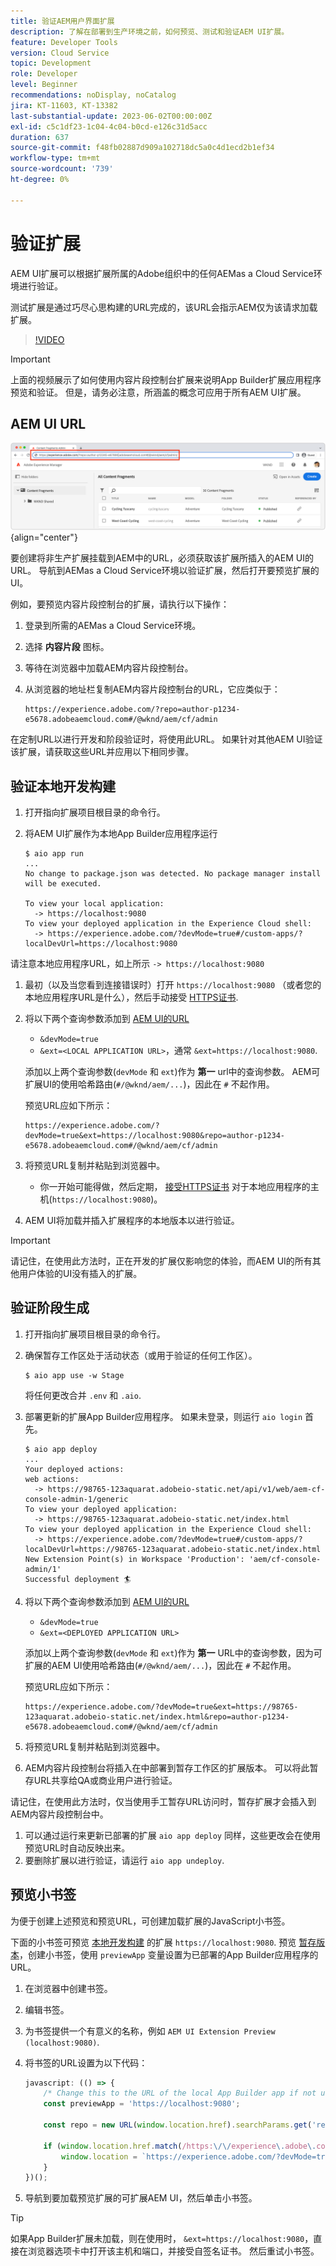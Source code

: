 ```yaml
---
title: 验证AEM用户界面扩展
description: 了解在部署到生产环境之前，如何预览、测试和验证AEM UI扩展。
feature: Developer Tools
version: Cloud Service
topic: Development
role: Developer
level: Beginner
recommendations: noDisplay, noCatalog
jira: KT-11603, KT-13382
last-substantial-update: 2023-06-02T00:00:00Z
exl-id: c5c1df23-1c04-4c04-b0cd-e126c31d5acc
duration: 637
source-git-commit: f48fb02887d909a102718dc5a0c4d1ecd2b1ef34
workflow-type: tm+mt
source-wordcount: '739'
ht-degree: 0%

---
```


# 验证扩展

AEM UI扩展可以根据扩展所属的Adobe组织中的任何AEMas a Cloud Service环境进行验证。

测试扩展是通过巧尽心思构建的URL完成的，该URL会指示AEM仅为该请求加载扩展。

>[!VIDEO](https://video.tv.adobe.com/v/3412877?quality=12&learn=on)

>[!IMPORTANT]
>
> 上面的视频展示了如何使用内容片段控制台扩展来说明App Builder扩展应用程序预览和验证。 但是，请务必注意，所涵盖的概念可应用于所有AEM UI扩展。

## AEM UI URL

![AEM内容片段控制台URL](./assets/verify/content-fragment-console-url.png){align="center"}

要创建将非生产扩展挂载到AEM中的URL，必须获取该扩展所插入的AEM UI的URL。 导航到AEMas a Cloud Service环境以验证扩展，然后打开要预览扩展的UI。

例如，要预览内容片段控制台的扩展，请执行以下操作：

1. 登录到所需的AEMas a Cloud Service环境。
1. 选择 __内容片段__ 图标。
1. 等待在浏览器中加载AEM内容片段控制台。
1. 从浏览器的地址栏复制AEM内容片段控制台的URL，它应类似于：

   ```
   https://experience.adobe.com/?repo=author-p1234-e5678.adobeaemcloud.com#/@wknd/aem/cf/admin
   ```

在定制URL以进行开发和阶段验证时，将使用此URL。 如果针对其他AEM UI验证该扩展，请获取这些URL并应用以下相同步骤。

## 验证本地开发构建

1. 打开指向扩展项目根目录的命令行。
1. 将AEM UI扩展作为本地App Builder应用程序运行

   ```shell
   $ aio app run
   ...
   No change to package.json was detected. No package manager install will be executed.
   
   To view your local application:
     -> https://localhost:9080
   To view your deployed application in the Experience Cloud shell:
     -> https://experience.adobe.com/?devMode=true#/custom-apps/?localDevUrl=https://localhost:9080
   ```

请注意本地应用程序URL，如上所示 `-> https://localhost:9080`

1. 最初（以及当您看到连接错误时）打开 `https://localhost:9080` （或者您的本地应用程序URL是什么），然后手动接受 [HTTPS证书](https://developer.adobe.com/uix/docs/services/aem-cf-console-admin/extension-development/#accepting-the-certificate-first-time-users).
1. 将以下两个查询参数添加到 [AEM UI的URL](#aem-ui-url)
   + `&devMode=true`
   + `&ext=<LOCAL APPLICATION URL>`，通常 `&ext=https://localhost:9080`.

   添加以上两个查询参数(`devMode` 和 `ext`)作为 __第一__ url中的查询参数。 AEM可扩展UI的使用哈希路由(`#/@wknd/aem/...`)，因此在 `#` 不起作用。

   预览URL应如下所示：

   ```
   https://experience.adobe.com/?devMode=true&ext=https://localhost:9080&repo=author-p1234-e5678.adobeaemcloud.com#/@wknd/aem/cf/admin
   ```

1. 将预览URL复制并粘贴到浏览器中。

   + 你一开始可能得做，然后定期， [接受HTTPS证书](https://developer.adobe.com/uix/docs/services/aem-cf-console-admin/extension-development/#accepting-the-certificate-first-time-users) 对于本地应用程序的主机(`https://localhost:9080`)。

1. AEM UI将加载并插入扩展程序的本地版本以进行验证。

>[!IMPORTANT]
>
>请记住，在使用此方法时，正在开发的扩展仅影响您的体验，而AEM UI的所有其他用户体验的UI没有插入的扩展。

## 验证阶段生成

1. 打开指向扩展项目根目录的命令行。
1. 确保暂存工作区处于活动状态（或用于验证的任何工作区）。

   ```shell
   $ aio app use -w Stage
   ```

   将任何更改合并 `.env` 和 `.aio`.

1. 部署更新的扩展App Builder应用程序。 如果未登录，则运行 `aio login` 首先。

   ```shell
   $ aio app deploy
   ...
   Your deployed actions:
   web actions:
     -> https://98765-123aquarat.adobeio-static.net/api/v1/web/aem-cf-console-admin-1/generic 
   To view your deployed application:
     -> https://98765-123aquarat.adobeio-static.net/index.html
   To view your deployed application in the Experience Cloud shell:
     -> https://experience.adobe.com/?devMode=true#/custom-apps/?localDevUrl=https://98765-123aquarat.adobeio-static.net/index.html
   New Extension Point(s) in Workspace 'Production': 'aem/cf-console-admin/1'
   Successful deployment 🏄
   ```

1. 将以下两个查询参数添加到 [AEM UI的URL](#aem-ui-url)
   + `&devMode=true`
   + `&ext=<DEPLOYED APPLICATION URL>`

   添加以上两个查询参数(`devMode` 和 `ext`)作为 __第一__ URL中的查询参数，因为可扩展的AEM UI使用哈希路由(`#/@wknd/aem/...`)，因此在 `#` 不起作用。

   预览URL应如下所示：

   ```
   https://experience.adobe.com/?devMode=true&ext=https://98765-123aquarat.adobeio-static.net/index.html&repo=author-p1234-e5678.adobeaemcloud.com#/@wknd/aem/cf/admin
   ```

1. 将预览URL复制并粘贴到浏览器中。
1. AEM内容片段控制台将插入在中部署到暂存工作区的扩展版本。 可以将此暂存URL共享给QA或商业用户进行验证。

请记住，在使用此方法时，仅当使用手工暂存URL访问时，暂存扩展才会插入到AEM内容片段控制台中。

1. 可以通过运行来更新已部署的扩展 `aio app deploy` 同样，这些更改会在使用预览URL时自动反映出来。
1. 要删除扩展以进行验证，请运行 `aio app undeploy`.

## 预览小书签

为便于创建上述预览和预览URL，可创建加载扩展的JavaScript小书签。

下面的小书签可预览 [本地开发构建](#verify-local-development-builds) 的扩展 `https://localhost:9080`. 预览 [暂存版本](#verify-stage-builds)，创建小书签，使用 `previewApp` 变量设置为已部署的App Builder应用程序的URL。

1. 在浏览器中创建书签。
1. 编辑书签。
1. 为书签提供一个有意义的名称，例如 `AEM UI Extension Preview (localhost:9080)`.
1. 将书签的URL设置为以下代码：

   ```javascript
   javascript: (() => {
       /* Change this to the URL of the local App Builder app if not using https://localhost:9080 */
       const previewApp = 'https://localhost:9080';
   
       const repo = new URL(window.location.href).searchParams.get('repo');
   
       if (window.location.href.match(/https:\/\/experience\.adobe\.com\/.*\/aem\/cf\/(editor|admin)\/.*/i)) {
           window.location = `https://experience.adobe.com/?devMode=true&ext=${previewApp}&repo=${repo}${window.location.hash}`;
       } 
   })();
   ```

1. 导航到要加载预览扩展的可扩展AEM UI，然后单击小书签。

>[!TIP]
>
> 如果App Builder扩展未加载，则在使用时， `&ext=https://localhost:9080`，直接在浏览器选项卡中打开该主机和端口，并接受自签名证书。 然后重试小书签。
